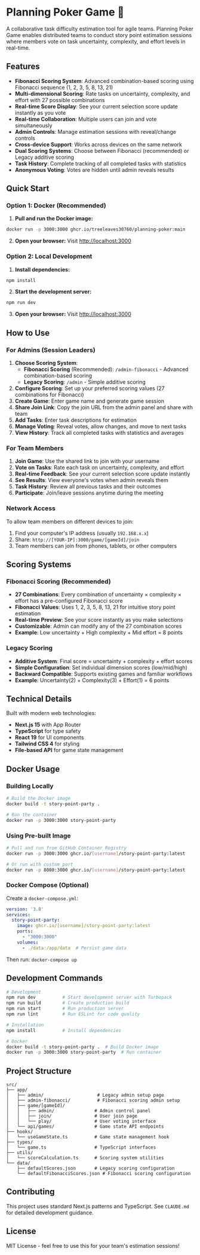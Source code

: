 # Planning Poker Game 🎯

A collaborative task difficulty estimation tool for agile teams. Planning Poker Game enables distributed teams to conduct story point estimation sessions where members vote on task uncertainty, complexity, and effort levels in real-time.

## Features

- **Fibonacci Scoring System**: Advanced combination-based scoring using Fibonacci sequence (1, 2, 3, 5, 8, 13, 21)
- **Multi-dimensional Scoring**: Rate tasks on uncertainty, complexity, and effort with 27 possible combinations
- **Real-time Score Display**: See your current selection score update instantly as you vote
- **Real-time Collaboration**: Multiple users can join and vote simultaneously
- **Admin Controls**: Manage estimation sessions with reveal/change controls
- **Cross-device Support**: Works across devices on the same network
- **Dual Scoring Systems**: Choose between Fibonacci (recommended) or Legacy additive scoring
- **Task History**: Complete tracking of all completed tasks with statistics
- **Anonymous Voting**: Votes are hidden until admin reveals results

## Quick Start

### Option 1: Docker (Recommended)

1. **Pull and run the Docker image:**

```bash
docker run -p 3000:3000 ghcr.io/treeleaves30760/planning-poker:main
```

2. **Open your browser:**
Visit [http://localhost:3000](http://localhost:3000)

### Option 2: Local Development

1. **Install dependencies:**

```bash
npm install
```

2. **Start the development server:**

```bash
npm run dev
```

3. **Open your browser:**
Visit [http://localhost:3000](http://localhost:3000)

## How to Use

### For Admins (Session Leaders)

1. **Choose Scoring System**:
   - **Fibonacci Scoring** (Recommended): `/admin-fibonacci` - Advanced combination-based scoring
   - **Legacy Scoring**: `/admin` - Simple additive scoring
2. **Configure Scoring**: Set up your preferred scoring values (27 combinations for Fibonacci)
3. **Create Game**: Enter game name and generate game session
4. **Share Join Link**: Copy the join URL from the admin panel and share with team
5. **Add Tasks**: Enter task descriptions for estimation
6. **Manage Voting**: Reveal votes, allow changes, and move to next tasks
7. **View History**: Track all completed tasks with statistics and averages

### For Team Members

1. **Join Game**: Use the shared link to join with your username
2. **Vote on Tasks**: Rate each task on uncertainty, complexity, and effort
3. **Real-time Feedback**: See your current selection score update instantly
4. **See Results**: View everyone's votes when admin reveals them
5. **Task History**: Review all previous tasks and their outcomes
6. **Participate**: Join/leave sessions anytime during the meeting

### Network Access

To allow team members on different devices to join:

1. Find your computer's IP address (usually `192.168.x.x`)
2. Share: `http://[YOUR-IP]:3000/game/[gameId]/join`
3. Team members can join from phones, tablets, or other computers

## Scoring Systems

### Fibonacci Scoring (Recommended)

- **27 Combinations**: Every combination of uncertainty × complexity × effort has a pre-configured Fibonacci score
- **Fibonacci Values**: Uses 1, 2, 3, 5, 8, 13, 21 for intuitive story point estimation
- **Real-time Preview**: See your score instantly as you make selections
- **Customizable**: Admin can modify any of the 27 combination scores
- **Example**: Low uncertainty + High complexity + Mid effort = 8 points

### Legacy Scoring

- **Additive System**: Final score = uncertainty + complexity + effort scores
- **Simple Configuration**: Set individual dimension scores (low/mid/high)
- **Backward Compatible**: Supports existing games and familiar workflows
- **Example**: Uncertainty(2) + Complexity(3) + Effort(1) = 6 points

## Technical Details

Built with modern web technologies:

- **Next.js 15** with App Router
- **TypeScript** for type safety
- **React 19** for UI components
- **Tailwind CSS 4** for styling
- **File-based API** for game state management

## Docker Usage

### Building Locally

```bash
# Build the Docker image
docker build -t story-point-party .

# Run the container
docker run -p 3000:3000 story-point-party
```

### Using Pre-built Image

```bash
# Pull and run from GitHub Container Registry
docker run -p 3000:3000 ghcr.io/[username]/story-point-party:latest

# Or run with custom port
docker run -p 8080:3000 ghcr.io/[username]/story-point-party:latest
```

### Docker Compose (Optional)

Create a `docker-compose.yml`:

```yaml
version: '3.8'
services:
  story-point-party:
    image: ghcr.io/[username]/story-point-party:latest
    ports:
      - "3000:3000"
    volumes:
      - ./data:/app/data  # Persist game data
```

Then run: `docker-compose up`

## Development Commands

```bash
# Development
npm run dev          # Start development server with Turbopack
npm run build        # Create production build
npm run start        # Run production server
npm run lint         # Run ESLint for code quality

# Installation
npm install          # Install dependencies

# Docker
docker build -t story-point-party .  # Build Docker image
docker run -p 3000:3000 story-point-party  # Run container
```

## Project Structure

```
src/
├── app/
│   ├── admin/                    # Legacy admin setup page
│   ├── admin-fibonacci/          # Fibonacci scoring admin setup
│   ├── game/[gameId]/
│   │   ├── admin/               # Admin control panel
│   │   ├── join/                # User join page
│   │   └── play/                # User voting interface
│   └── api/games/               # Game state API endpoints
├── hooks/
│   └── useGameState.ts          # Game state management hook
├── types/
│   └── game.ts                  # TypeScript interfaces
├── utils/
│   └── scoreCalculation.ts      # Scoring system utilities
└── data/
    ├── defaultScores.json       # Legacy scoring configuration
    └── defaultFibonacciScores.json # Fibonacci scoring configuration
```

## Contributing

This project uses standard Next.js patterns and TypeScript. See `CLAUDE.md` for detailed development guidance.

## License

MIT License - feel free to use this for your team's estimation sessions!
